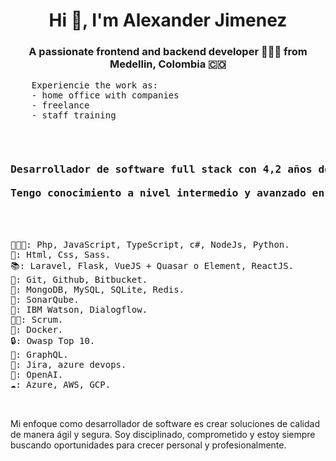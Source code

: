 

<h1 align="center">Hi 👋, I'm Alexander Jimenez</h1>

<h3 align="center">A passionate frontend and backend developer 👨🏻‍💻 from Medellin, Colombia 🇨🇴</h3>

  <pre align="left">
    Experiencie the work as:
    - home office with companies
    - freelance
    - staff training 
  </pre>
  <pre>
    
<h3 align="center">Desarrollador de software full stack con 4,2 años de experiencia acreditada laboral, también en años pasados estuve un 1 año como freelance en la creación de aplicaciones grandes, medianas o pequeñas como páginas WEB, CRM, RPA, CMS, AI, SCRAPING, PWA, IVA entre otros.

Tengo conocimiento a nivel intermedio y avanzado en:</h3>

    
👨🏻‍💻: Php, JavaScript, TypeScript, c#, NodeJs, Python.
🔖: Html, Css, Sass.
📚: Laravel, Flask, VueJS + Quasar o Element, ReactJS.
🧰: Git, Github, Bitbucket.
💾: MongoDB, MySQL, SQLite, Redis.
🥷: SonarQube.
🤖: IBM Watson, Dialogflow.
👨‍🏫: Scrum.
🫙: Docker.
🔒: Owasp Top 10.
💁: GraphQL.
🧰: Jira, azure devops.
🤖: OpenAI.
☁️: Azure, AWS, GCP.
    
  </pre>

Mi enfoque como desarrollador de software es crear soluciones de calidad de manera ágil y segura. Soy disciplinado, comprometido y estoy siempre buscando oportunidades para crecer personal y profesionalmente.

